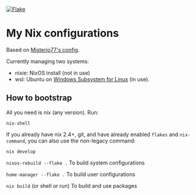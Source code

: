 [![Flake](https://github.com/stephenreynolds/nix-config/actions/workflows/flake-check.yml/badge.svg)](https://github.com/stephenreynolds/nix-config/actions/workflows/flake-check.yml)

# My Nix configurations

Based on [Misterio77's config](https://github.com/Misterio77/nix-config).

Currently managing two systems:
- nixie: NixOS install (not in use)
- wsl: Ubuntu on [Windows Subsystem for Linux](https://learn.microsoft.com/en-us/windows/wsl/) (in use).

## How to bootstrap

All you need is nix (any version). Run:
```
nix-shell
```

If you already have nix 2.4+, git, and have already enabled `flakes` and
`nix-command`, you can also use the non-legacy command:
```
nix develop
```

`nixos-rebuild --flake .` To build system configurations

`home-manager --flake .` To build user configurations

`nix build` (or shell or run) To build and use packages
